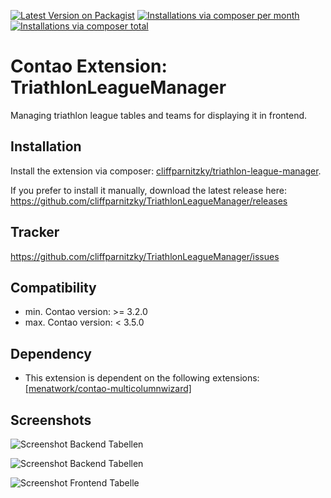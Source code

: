 [![Latest Version on Packagist](http://img.shields.io/packagist/v/cliffparnitzky/triathlon-league-manager.svg?style=flat)](https://packagist.org/packages/cliffparnitzky/triathlon-league-manager)
[![Installations via composer per month](http://img.shields.io/packagist/dm/cliffparnitzky/triathlon-league-manager.svg?style=flat)](https://packagist.org/packages/cliffparnitzky/triathlon-league-manager)
[![Installations via composer total](http://img.shields.io/packagist/dt/cliffparnitzky/triathlon-league-manager.svg?style=flat)](https://packagist.org/packages/cliffparnitzky/triathlon-league-manager)

Contao Extension: TriathlonLeagueManager
========================================

Managing triathlon league tables and teams for displaying it in frontend.


Installation
------------

Install the extension via composer: [cliffparnitzky/triathlon-league-manager](https://packagist.org/packages/cliffparnitzky/triathlon-league-manager).

If you prefer to install it manually, download the latest release here: https://github.com/cliffparnitzky/TriathlonLeagueManager/releases


Tracker
-------

https://github.com/cliffparnitzky/TriathlonLeagueManager/issues


Compatibility
-------------

- min. Contao version: >= 3.2.0
- max. Contao version: <  3.5.0


Dependency
----------

- This extension is dependent on the following extensions: [[menatwork/contao-multicolumnwizard]](https://packagist.org/packages/menatwork/contao-multicolumnwizard)


Screenshots
-----------

![Screenshot Backend Tabellen](https://raw.github.com/cliffparnitzky/TriathlonLeagueManager/master/screenshot_backend_tables.jpg)

![Screenshot Backend Tabellen](https://raw.github.com/cliffparnitzky/TriathlonLeagueManager/master/screenshot_backend_teams.jpg)

![Screenshot Frontend Tabelle](https://raw.github.com/cliffparnitzky/TriathlonLeagueManager/master/screenshot_frontend_table.jpg)
